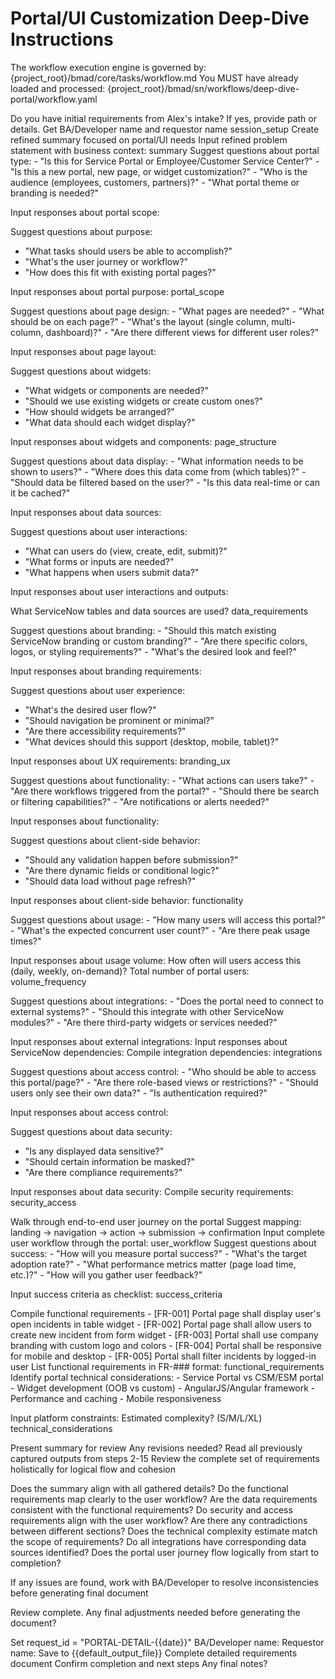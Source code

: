 # Portal/UI Customization Deep-Dive Instructions

<critical>The workflow execution engine is governed by: {project_root}/bmad/core/tasks/workflow.md</critical>
<critical>You MUST have already loaded and processed: {project_root}/bmad/sn/workflows/deep-dive-portal/workflow.yaml</critical>

<workflow>

<step n="1" goal="Set up session">
<ask>Do you have initial requirements from Alex's intake? If yes, provide path or details.</ask>
<action>Get BA/Developer name and requestor name</action>
<template-output>session_setup</template-output>
</step>

<step n="2" goal="Refine problem statement">
<action>Create refined summary focused on portal/UI needs</action>
<ask response="summary">Input refined problem statement with business context:</ask>
<template-output>summary</template-output>
</step>

<step n="3" goal="Define portal scope">
<action>Suggest questions about portal type:</action>
- "Is this for Service Portal or Employee/Customer Service Center?"
- "Is this a new portal, new page, or widget customization?"
- "Who is the audience (employees, customers, partners)?"
- "What portal theme or branding is needed?"

<ask response="portal_scope">Input responses about portal scope:</ask>

<action>Suggest questions about purpose:</action>
- "What tasks should users be able to accomplish?"
- "What's the user journey or workflow?"
- "How does this fit with existing portal pages?"

<ask response="portal_purpose">Input responses about portal purpose:</ask>
<template-output>portal_scope</template-output>
</step>

<step n="4" goal="Page layout and structure">
<action>Suggest questions about page design:</action>
- "What pages are needed?"
- "What should be on each page?"
- "What's the layout (single column, multi-column, dashboard)?"
- "Are there different views for different user roles?"

<ask response="page_layout">Input responses about page layout:</ask>

<action>Suggest questions about widgets:</action>
- "What widgets or components are needed?"
- "Should we use existing widgets or create custom ones?"
- "How should widgets be arranged?"
- "What data should each widget display?"

<ask response="widgets">Input responses about widgets and components:</ask>
<template-output>page_structure</template-output>
</step>

<step n="5" goal="Data and content requirements">
<action>Suggest questions about data display:</action>
- "What information needs to be shown to users?"
- "Where does this data come from (which tables)?"
- "Should data be filtered based on the user?"
- "Is this data real-time or can it be cached?"

<ask response="input_data">Input responses about data sources:</ask>

<action>Suggest questions about user interactions:</action>
- "What can users do (view, create, edit, submit)?"
- "What forms or inputs are needed?"
- "What happens when users submit data?"

<ask response="output_data">Input responses about user interactions and outputs:</ask>

<ask response="data_sources">What ServiceNow tables and data sources are used?</ask>
<template-output>data_requirements</template-output>
</step>

<step n="6" goal="Branding and UX">
<action>Suggest questions about branding:</action>
- "Should this match existing ServiceNow branding or custom branding?"
- "Are there specific colors, logos, or styling requirements?"
- "What's the desired look and feel?"

<ask response="branding">Input responses about branding requirements:</ask>

<action>Suggest questions about user experience:</action>
- "What's the desired user flow?"
- "Should navigation be prominent or minimal?"
- "Are there accessibility requirements?"
- "What devices should this support (desktop, mobile, tablet)?"

<ask response="ux_requirements">Input responses about UX requirements:</ask>
<template-output>branding_ux</template-output>
</step>

<step n="7" goal="Functionality and interactivity">
<action>Suggest questions about functionality:</action>
- "What actions can users take?"
- "Are there workflows triggered from the portal?"
- "Should there be search or filtering capabilities?"
- "Are notifications or alerts needed?"

<ask response="functionality">Input responses about functionality:</ask>

<action>Suggest questions about client-side behavior:</action>
- "Should any validation happen before submission?"
- "Are there dynamic fields or conditional logic?"
- "Should data load without page refresh?"

<ask response="client_behavior">Input responses about client-side behavior:</ask>
<template-output>functionality</template-output>
</step>

<step n="8" goal="Volume and usage">
<action>Suggest questions about usage:</action>
- "How many users will access this portal?"
- "What's the expected concurrent user count?"
- "Are there peak usage times?"

<ask response="usage_volume">Input responses about usage volume:</ask>
<ask response="frequency">How often will users access this (daily, weekly, on-demand)?</ask>
<ask response="user_count">Total number of portal users:</ask>
<template-output>volume_frequency</template-output>
</step>

<step n="9" goal="Integrations and dependencies">
<action>Suggest questions about integrations:</action>
- "Does the portal need to connect to external systems?"
- "Should this integrate with other ServiceNow modules?"
- "Are there third-party widgets or services needed?"

<ask response="external_integrations">Input responses about external integrations:</ask>
<ask response="servicenow_dependencies">Input responses about ServiceNow dependencies:</ask>
<ask response="integrations">Compile integration dependencies:</ask>
<template-output>integrations</template-output>
</step>

<step n="10" goal="Security and access">
<action>Suggest questions about access control:</action>
- "Who should be able to access this portal/page?"
- "Are there role-based views or restrictions?"
- "Should users only see their own data?"
- "Is authentication required?"

<ask response="access_control">Input responses about access control:</ask>

<action>Suggest questions about data security:</action>
- "Is any displayed data sensitive?"
- "Should certain information be masked?"
- "Are there compliance requirements?"

<ask response="data_sensitivity">Input responses about data security:</ask>
<ask response="security_access">Compile security requirements:</ask>
<template-output>security_access</template-output>
</step>

<step n="11" goal="User workflow">
<action>Walk through end-to-end user journey on the portal</action>
<action>Suggest mapping: landing → navigation → action → submission → confirmation</action>
<ask response="user_workflow">Input complete user workflow through the portal:</ask>
<template-output>user_workflow</template-output>
</step>

<step n="12" goal="Success criteria">
<action>Suggest questions about success:</action>
- "How will you measure portal success?"
- "What's the target adoption rate?"
- "What performance metrics matter (page load time, etc.)?"
- "How will you gather user feedback?"

<ask response="success_criteria">Input success criteria as checklist:</ask>
<template-output>success_criteria</template-output>
</step>

<step n="13" goal="Functional requirements">
<action>Compile functional requirements</action>
<example>
- [FR-001] Portal page shall display user's open incidents in table widget
- [FR-002] Portal page shall allow users to create new incident from form widget
- [FR-003] Portal shall use company branding with custom logo and colors
- [FR-004] Portal shall be responsive for mobile and desktop
- [FR-005] Portal shall filter incidents by logged-in user
</example>
<ask response="functional_requirements">List functional requirements in FR-### format:</ask>
<template-output>functional_requirements</template-output>
</step>

<step n="14" goal="Technical considerations">
<action>Identify portal technical considerations:</action>
- Service Portal vs CSM/ESM portal
- Widget development (OOB vs custom)
- AngularJS/Angular framework
- Performance and caching
- Mobile responsiveness

<ask response="platform_constraints">Input platform constraints:</ask>
<ask response="complexity">Estimated complexity? (S/M/L/XL)</ask>
<template-output>technical_considerations</template-output>
</step>

<step n="15" goal="Review and validate">
<action>Present summary for review</action>
<ask>Any revisions needed?</ask>
</step>

<step n="16" goal="Review complete requirements document for cohesion">
<action>Read all previously captured outputs from steps 2-15</action>
<action>Review the complete set of requirements holistically for logical flow and cohesion</action>

<check>Does the summary align with all gathered details?</check>
<check>Do the functional requirements map clearly to the user workflow?</check>
<check>Are the data requirements consistent with the functional requirements?</check>
<check>Do security and access requirements align with the user workflow?</check>
<check>Are there any contradictions between different sections?</check>
<check>Does the technical complexity estimate match the scope of requirements?</check>
<check>Do all integrations have corresponding data sources identified?</check>
<check>Does the portal user journey flow logically from start to completion?</check>

<action>If any issues are found, work with BA/Developer to resolve inconsistencies before generating final document</action>

<ask>Review complete. Any final adjustments needed before generating the document?</ask>
</step>

<step n="17" goal="Generate document">
<action>Set request_id = "PORTAL-DETAIL-{{date}}"</action>
<ask response="ba_developer_name">BA/Developer name:</ask>
<ask response="requestor_name">Requestor name:</ask>
<action>Save to {{default_output_file}}</action>
<template-output>Complete detailed requirements document</template-output>
</step>

<step n="18" goal="Closing">
<action>Confirm completion and next steps</action>
<ask>Any final notes?</ask>
</step>

</workflow>
